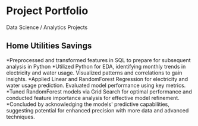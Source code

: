 # Project Portfolio
Data Science / Analytics Projects

## Home Utilities Savings
*Preprocessed and transformed features in SQL to prepare for subsequent analysis in Python
*Utilized Python for EDA, identifying monthly trends in electricity and water usage. Visualized patterns and correlations to gain insights.
*Applied Linear and RandomForest Regression for electricity and water usage prediction. Evaluated model performance using key metrics.
*Tuned RandomForest models via Grid Search for optimal performance and conducted feature importance analysis for effective model refinement.
*Concluded by acknowledging the models' predictive capabilities, suggesting potential for enhanced precision with more data and advanced techniques.
